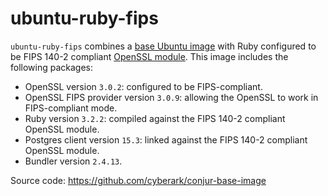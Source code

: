 # ubuntu-ruby-fips
 `ubuntu-ruby-fips` combines a [base Ubuntu image](https://hub.docker.com/_/ubuntu)
with Ruby configured to be FIPS 140-2 compliant [OpenSSL module](https://www.openssl.org/docs/fips.html).
This image includes the following packages:

* OpenSSL version `3.0.2`: configured to be FIPS-compliant.
* OpenSSL FIPS provider version `3.0.9`: allowing the OpenSSL to work in FIPS-compliant mode.
* Ruby version `3.2.2`: compiled against the FIPS 140-2 compliant OpenSSL module.
* Postgres client version `15.3`: linked against the FIPS 140-2 compliant OpenSSL module.
* Bundler version `2.4.13`.

Source code: https://github.com/cyberark/conjur-base-image
